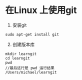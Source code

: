 # 在Linux 上使用git
1. 安装git
```
sudo apt-get install git
```
2. 创建版本库
```
mkdir learngit
cd learngit
pwd
//最后这行是 pwd 运行结果
/Users/michael/learngit
```
